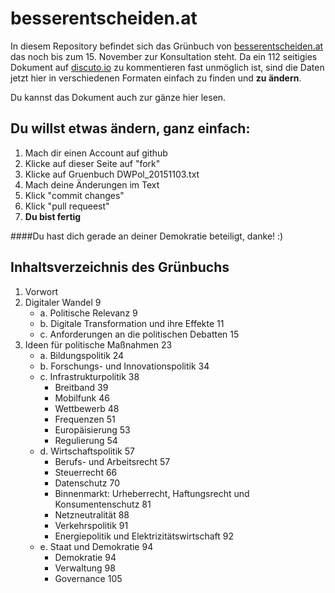 # besserentscheiden.at

In diesem Repository befindet sich das Grünbuch von [besserentscheiden.at](http://www.besserentscheiden.at) das noch bis zum 15. November zur Konsultation steht. Da ein 112 seitigies Dokument auf [discuto.io](https://www.discuto.io) zu kommentieren fast unmöglich ist, sind die Daten jetzt hier in verschiedenen Formaten einfach zu finden und __zu ändern__. 

Du kannst das Dokument auch zur gänze hier lesen. 

## Du willst etwas ändern, ganz einfach:

1. Mach dir einen Account auf github
2. Klicke auf dieser Seite auf "fork"
3. Klicke auf Gruenbuch DWPol_20151103.txt
4. Mach deine Änderungen im Text
5. Klick "commit changes"
6. Klick "pull requeest"
7. __Du bist fertig__ 

####Du hast dich gerade an deiner Demokratie beteiligt, danke! :) 


## Inhaltsverzeichnis des Grünbuchs


1.  Vorwort
2.	Digitaler Wandel	9
	* a.	Politische Relevanz	9
	* b. 	Digitale Transformation und ihre Effekte	11
	* c.	Anforderungen an die politischen Debatten	15
3.	Ideen für politische Maßnahmen	23
	* a.	Bildungspolitik	24
	* b.	Forschungs- und Innovationspolitik	34
	* c.	Infrastrukturpolitik	38
		* Breitband	39
		* Mobilfunk	46
		* Wettbewerb	48
		* Frequenzen	51
		* Europäisierung	53
		* Regulierung	54
	* d.	Wirtschaftspolitik	57
		* Berufs- und Arbeitsrecht	57
		* Steuerrecht	66
		* Datenschutz	70
		* Binnenmarkt: Urheberrecht, Haftungsrecht und Konsumentenschutz	81
		* Netzneutralität	88
		* Verkehrspolitik	91
		* Energiepolitik und Elektrizitätswirtschaft	92
	* e.	Staat und Demokratie	94
  		* Demokratie	94
  		* Verwaltung	98
  		* Governance	105